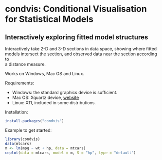 condvis: Conditional Visualisation for Statistical Models
=========================================================

Interactively exploring fitted model structures
-----------------------------------------------

Interactively take 2-D and 3-D sections in data space, showing where fitted  
models intersect the section, and observed data near the section according to  
a distance measure.

Works on Windows, Mac OS and Linux.

Requirements:  
  * Windows: the standard graphics device is sufficient.  
  * Mac OS: Xquartz device, [website](http://www.xquartz.org/)  
  * Linux: X11, included in some distributions.  

Installation:
```r
install.packages("condvis")
```

Example to get started:  
```r
library(condvis)
data(mtcars)
m <- lm(mpg ~ wt + hp, data = mtcars)
ceplot(data = mtcars, model = m, S = "hp", type = "default")
```

